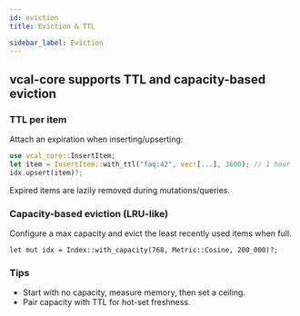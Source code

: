 ```yaml
---
id: eviction
title: Eviction & TTL

sidebar_label: Eviction
---
```


## vcal-core supports **TTL** and **capacity-based** eviction

### TTL per item
Attach an expiration when inserting/upserting:

```rust
use vcal_core::InsertItem;
let item = InsertItem::with_ttl("faq:42", vec![...], 3600); // 1 hour
idx.upsert(item)?;
```
Expired items are lazily removed during mutations/queries.

### Capacity-based eviction (LRU-like)

Configure a max capacity and evict the least recently used items when full.
```
let mut idx = Index::with_capacity(768, Metric::Cosine, 200_000)?;
```
### Tips

- Start with no capacity, measure memory, then set a ceiling.
- Pair capacity with TTL for hot-set freshness.
